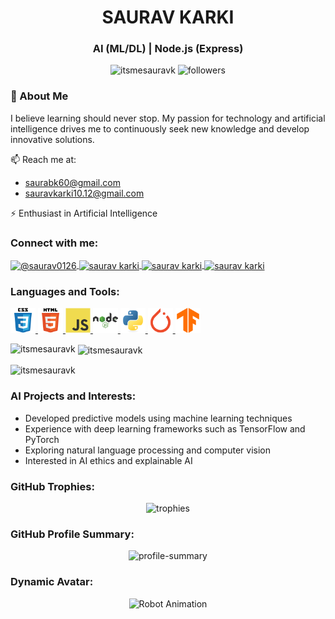 <h1 align="center">SAURAV KARKI</h1>
<h3 align="center">AI (ML/DL) | Node.js (Express)</h3>

<p align="center">
  <img src="https://komarev.com/ghpvc/?username=itsmesauravk&label=Profile%20views&color=0e75b6&style=flat" alt="itsmesauravk" />
  <img src="https://img.shields.io/github/followers/itsmesauravk?label=Followers" alt="followers" />
</p>

<div align="left">
  <h3>🌱 About Me</h3>
  <p>I believe learning should never stop. My passion for technology and artificial intelligence drives me to continuously seek new knowledge and develop innovative solutions.</p>
  <p>📫 Reach me at:</p>
  <ul>
    <li><a href="mailto:saurabk60@gmail.com">saurabk60@gmail.com</a></li>
    <li><a href="mailto:sauravkarki10.12@gmail.com">sauravkarki10.12@gmail.com</a></li>
  </ul>
  <p>⚡ Enthusiast in Artificial Intelligence</p>
</div>

<h3 align="left">Connect with me:</h3>
<p align="left">
  <a href="https://twitter.com/@saurav0126" target="blank">
    <img align="center" src="https://img.shields.io/twitter/follow/saurav0126?label=Twitter&style=social" alt="@saurav0126" />
  </a>
  <a href="https://linkedin.com/in/saurav-karki" target="blank">
    <img align="center" src="https://img.shields.io/badge/LinkedIn-Connect-blue" alt="saurav karki" />
  </a>
  <a href="https://fb.com/saurav.karki" target="blank">
    <img align="center" src="https://img.shields.io/badge/Facebook-Follow-blue" alt="saurav karki" />
  </a>
  <a href="https://instagram.com/saurav.karki" target="blank">
    <img align="center" src="https://img.shields.io/badge/Instagram-Follow-E4405F" alt="saurav karki" />
  </a>
</p>

<h3 align="left">Languages and Tools:</h3>
<p align="left">
  <a href="https://www.w3schools.com/css/" target="_blank" rel="noreferrer">
    <img src="https://raw.githubusercontent.com/devicons/devicon/master/icons/css3/css3-original-wordmark.svg" alt="css3" width="40" height="40"/>
  </a>
  <a href="https://www.w3.org/html/" target="_blank" rel="noreferrer">
    <img src="https://raw.githubusercontent.com/devicons/devicon/master/icons/html5/html5-original-wordmark.svg" alt="html5" width="40" height="40"/>
  </a>
  <a href="https://developer.mozilla.org/en-US/docs/Web/JavaScript" target="_blank" rel="noreferrer">
    <img src="https://raw.githubusercontent.com/devicons/devicon/master/icons/javascript/javascript-original.svg" alt="javascript" width="40" height="40"/>
  </a>
  <a href="https://nodejs.org" target="_blank" rel="noreferrer">
    <img src="https://raw.githubusercontent.com/devicons/devicon/master/icons/nodejs/nodejs-original-wordmark.svg" alt="nodejs" width="40" height="40"/>
  </a>
  <a href="https://www.python.org" target="_blank" rel="noreferrer">
    <img src="https://raw.githubusercontent.com/devicons/devicon/master/icons/python/python-original.svg" alt="python" width="40" height="40"/>
  </a>
  <a href="https://pytorch.org/" target="_blank" rel="noreferrer">
    <img src="https://raw.githubusercontent.com/devicons/devicon/master/icons/pytorch/pytorch-original.svg" alt="pytorch" width="40" height="40"/>
  </a>
  <a href="https://www.tensorflow.org/" target="_blank" rel="noreferrer">
    <img src="https://raw.githubusercontent.com/devicons/devicon/master/icons/tensorflow/tensorflow-original.svg" alt="tensorflow" width="40" height="40"/>
  </a>
</p>

<p><img align="left" src="https://github-readme-stats.vercel.app/api/top-langs?username=itsmesauravk&show_icons=true&locale=en&layout=compact" alt="itsmesauravk" /></p>

<p>&nbsp;<img align="center" src="https://github-readme-stats.vercel.app/api?username=itsmesauravk&show_icons=true&locale=en" alt="itsmesauravk" /></p>

<p><img align="center" src="https://github-readme-streak-stats.herokuapp.com/?user=itsmesauravk&" alt="itsmesauravk" /></p>

<h3 align="left">AI Projects and Interests:</h3>
<ul>
  <li>Developed predictive models using machine learning techniques</li>
  <li>Experience with deep learning frameworks such as TensorFlow and PyTorch</li>
  <li>Exploring natural language processing and computer vision</li>
  <li>Interested in AI ethics and explainable AI</li>
</ul>

<h3 align="left">GitHub Trophies:</h3>
<p align="center">
  <img src="https://github-profile-trophy.vercel.app/?username=itsmesauravk&theme=onedark" alt="trophies" />
</p>

<h3 align="left">GitHub Profile Summary:</h3>
<p align="center">
  <img src="https://github-profile-summary-cards.vercel.app/api/cards/profile-details?username=itsmesauravk&theme=monokai" alt="profile-summary" />
</p>

<h3 align="left">Dynamic Avatar:</h3>
<p align="center">
  <img src="https://i.giphy.com/media/v1.Y2lkPTc5MGI3NjExdWRidzQwYXZxN3dqdHVld2FhamNobHhiNDI1Nmk4b2UzOWY1cTdwOCZlcD12MV9pbnRlcm5hbF9naWZfYnlfaWQmY3Q9Zw/h408T6Y5GfmXBKW62l/giphy.gif" width="400" alt="Robot Animation"/>
</p>
